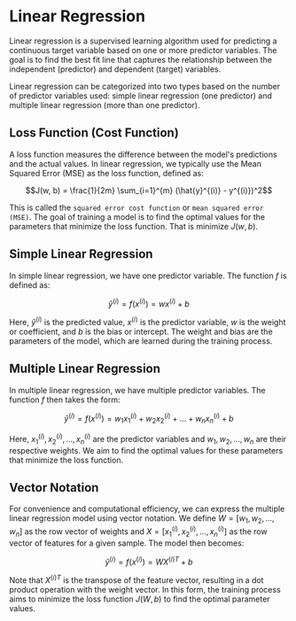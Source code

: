 # Linear Regression
Linear regression is a supervised learning algorithm used for predicting a continuous target variable based on one or more predictor variables. The goal is to find the best fit line that captures the relationship between the independent (predictor) and dependent (target) variables.

Linear regression can be categorized into two types based on the number of predictor variables used: simple linear regression (one predictor) and multiple linear regression (more than one predictor).

## Loss Function (Cost Function)
A loss function measures the difference between the model's predictions and the actual values. In linear regression, we typically use the Mean Squared Error (MSE) as the loss function, defined as:

$$J(w, b) = \frac{1}{2m} \sum_{i=1}^{m} (\hat{y}^{(i)} - y^{(i)})^2$$

This is called the `squared error cost function` or `mean squared error (MSE)`. The goal of training a model is to find the optimal values for the parameters that minimize the loss function. That is $\text{minimize } J(w, b)$.

## Simple Linear Regression
In simple linear regression, we have one predictor variable. The function $f$ is defined as:

$$\hat{y}^{(i)} = f(x^{(i)}) = w x^{(i)} + b$$

Here, $\hat{y}^{(i)}$ is the predicted value, $x^{(i)}$ is the predictor variable, $w$ is the weight or coefficient, and $b$ is the bias or intercept. The weight and bias are the parameters of the model, which are learned during the training process.

## Multiple Linear Regression
In multiple linear regression, we have multiple predictor variables. The function $f$ then takes the form:

$$\hat{y}^{(i)} = f(x^{(i)}) = w_1 x_1^{(i)} + w_2 x_2^{(i)} + ... + w_n x_n^{(i)} + b$$

Here, $x_1^{(i)}, x_2^{(i)}, ..., x_n^{(i)}$ are the predictor variables and $w_1, w_2, ..., w_n$ are their respective weights. We aim to find the optimal values for these parameters that minimize the loss function.

## Vector Notation
For convenience and computational efficiency, we can express the multiple linear regression model using vector notation. We define $W=[w_1, w_2, ..., w_n]$ as the row vector of weights and $X=[x_1^{(i)}, x_2^{(i)}, ..., x_n^{(i)}]$ as the row vector of features for a given sample. The model then becomes:

$$\hat{y}^{(i)} = f(x^{(i)}) = W X^{(i)T} + b$$

Note that $X^{(i)T}$ is the transpose of the feature vector, resulting in a dot product operation with the weight vector. In this form, the training process aims to minimize the loss function $J(W, b)$ to find the optimal parameter values.